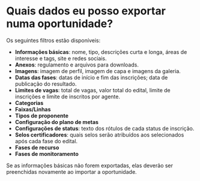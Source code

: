 # Quais dados eu posso exportar numa oportunidade?

Os seguintes filtros estão disponíveis:

- **Informações básicas**: nome, tipo, descrições curta e longa, áreas de interesse e tags, site e redes sociais.
- **Anexos**: regulamento e arquivos para downloads.
- **Imagens**: imagem de perfil, imagem de capa e imagens da galeria.
- **Datas das fases**: datas de início e fim das inscrições; data de publicação do resultado.
- **Limites de vagas**: total de vagas, valor total do edital, limite de inscrições e limite de inscritos por agente.
- **Categorias**
- **Faixas/Linhas**
- **Tipos de proponente**
- **Configuração do plano de metas**
- **Configurações de status**: texto dos rótulos de cada status de inscrição.
- **Selos certificadores**: quais selos serão atribuídos aos selecionados após cada fase do edital.
- **Fases de recurso**
- **Fases de monitoramento**

Se as informações básicas não forem exportadas, elas deverão ser preenchidas novamente ao importar a oportunidade.
